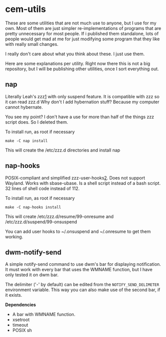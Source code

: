 cem-utils
=========

These are some utilities that are not much
use to anyone, but I use for my own. Most of
them are just simpler re-implementations of 
programs that are pretty unnecessary for most
people. If i published them standalone, lots
of people would get mad at me for just modifying
some program that they like with really small
changes.

I really don't care about what you think about
these. I just use them.

Here are some explanations per utility. Right now
there this is not a big repository, but I will be
publishing other utilities, once I sort everything
out.


nap
---

Literally Leah's zzz[1] with only suspend feature.
It is compatible with zzz so it can read zzz.d
Why don't I add hybernation stuff? Because my
computer cannot hybernate.

You see my point? I don't have a use for more 
than half of the things zzz script does. So
I deleted them.

To install run, as root if necessary

    make -C nap install

This will create the /etc/zzz.d directories and
install nap


nap-hooks
---------

POSIX-compliant and simplified zzz-user-hooks[2]. 
Does not support Wayland. Works with sbase-ubase.
Is a shell script instead of a bash script. 32
lines of shell code instead of 112.

To install run, as root if necessary

    make -C nap-hooks install

This will create /etc/zzz.d/resume/99-onresume and
/etc/zzz.d/suspend/99-onsuspend

You can add user hooks to ~/.onsuspend and
~/.onresume to get them working.


dwm-notify-send
---------------

A simple notify-send command to use dwm's bar for
displaying notification. It must work with every bar
that uses the WMNAME function, but I have only tested
it on dwm bar.

The delimiter ('-' by default) can be edited from the
`NOTIFY_SEND_DELIMETER` environment variable. This way
you can also make use of the second bar, if it exists.

**Dependencies**

* A bar with WMNAME function.
* xsetroot
* timeout
* POSIX sh

[1]: http://git.vuxu.org/runit-void/tree/zzz
[2]: https://github.com/bahamas10/zzz-user-hooks
